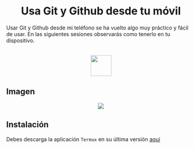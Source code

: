 <h1 align="center">Usa Git y Github desde tu móvil</h1>

<p>Usar Git y Github desde mi teléfono se ha vuelto algo muy práctico y fácil de usar. En las siguientes sesiones observarás como tenerlo en tu dispositivo.</p>

<div align="center" style="display: inline_block"><br>
 <img height="55" width="55" src="https://cdn.jsdelivr.net/gh/devicons/devicon/icons/git/git-plain.svg" />        
</div> 


## Imagen        

<div align="center">
<img src="https://i.postimg.cc/q73K5Nvz/IMG-20220910-193721.jpg">
</div>

## Instalación 

 Debes descarga la aplicación `Termux` en su última versión [aquí]()
